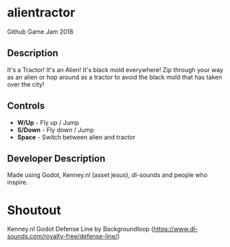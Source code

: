 # alientractor
Github Game Jam 2018

## Description

It's a Tractor! It's an Alien! It's black mold everywhere! Zip through your way as an alien or hop around as a tractor to avoid the black mold that has taken over the city!

## Controls

* **W/Up** - Fly up / Jump 
* **S/Down** - Fly down / Jump
* **Space** - Switch between alien and tractor

## Developer Description
Made using Godot, Kenney.nl (asset jesus), dl-sounds and people who inspire.

# Shoutout
Kenney.nl
Godot
Defense Line by Backgroundloop (https://www.dl-sounds.com/royalty-free/defense-line/)
